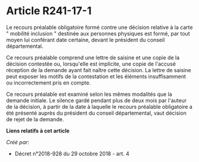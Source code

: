 # Article R241-17-1

Le recours préalable obligatoire formé contre une décision relative à la carte " mobilité inclusion " destinée aux personnes
physiques est formé, par tout moyen lui conférant date certaine, devant le président du conseil départemental.

Ce recours préalable comprend une lettre de saisine et une copie de la décision contestée ou, lorsqu'elle est implicite, une
copie de l'accusé réception de la demande ayant fait naître cette décision. La lettre de saisine peut exposer les motifs de
la contestation et les éléments insuffisamment ou incorrectement pris en compte.

Ce recours préalable est examiné selon les mêmes modalités que la demande initiale. Le silence gardé pendant plus de deux
mois par l'auteur de la décision, à partir de la date à laquelle le recours préalable obligatoire a été présenté auprès du
président du conseil départemental, vaut décision de rejet de la demande.

**Liens relatifs à cet article**

_Créé par_:

  - Décret n°2018-928 du 29 octobre 2018 - art. 4
